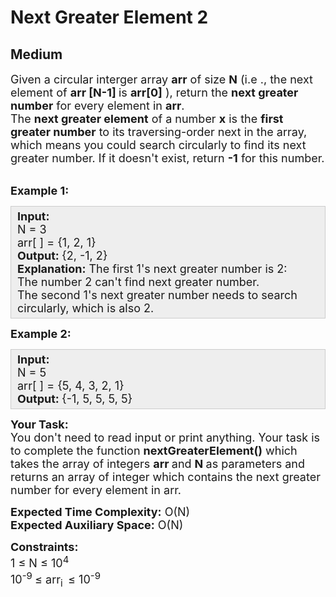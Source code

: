 # Next Greater Element 2
## Medium
<div class="problems_problem_content__Xm_eO"><p><span style="font-size:18px">Given a circular interger array <strong>arr</strong> of size <strong>N</strong> (i.e ., the next element of <strong>arr [N-1] </strong>is <strong>arr</strong><strong>[0]</strong> ), return the <strong>next greater number</strong> for every element in <strong>arr</strong>.<br>
The <strong>next greater element</strong> of a number <strong>x</strong> is the <strong>first greater number</strong> to its traversing-order next in the array, which means you could search circularly to find its next greater number. If it doesn't exist, return <strong>-1</strong> for this number.</span><br>
&nbsp;</p>

<p><span style="font-size:18px"><strong>Example 1:</strong></span></p>

<div style="background: rgb(238, 238, 238); border: 1px solid rgb(204, 204, 204); padding: 5px 10px; --darkreader-inline-bgimage: initial; --darkreader-inline-bgcolor: #222426; --darkreader-inline-border-top: #3e4446; --darkreader-inline-border-right: #3e4446; --darkreader-inline-border-bottom: #3e4446; --darkreader-inline-border-left: #3e4446;" data-darkreader-inline-bgimage="" data-darkreader-inline-bgcolor="" data-darkreader-inline-border-top="" data-darkreader-inline-border-right="" data-darkreader-inline-border-bottom="" data-darkreader-inline-border-left=""><span style="font-size:18px"><strong>Input:</strong><br>
N = 3<br>
arr[ ] = {1, 2, 1}<br>
<strong>Output:&nbsp;</strong>{2, -1, 2}<br>
<strong>Explanation:</strong>&nbsp;The first 1's next greater number is 2:<br>
The number 2 can't find next greater number.<br>
The second 1's next greater number needs to search circularly, which is also 2.</span></div>

<p><span style="font-size:18px"><strong>Example 2:</strong></span></p>

<div style="background: rgb(238, 238, 238); border: 1px solid rgb(204, 204, 204); padding: 5px 10px; --darkreader-inline-bgimage: initial; --darkreader-inline-bgcolor: #222426; --darkreader-inline-border-top: #3e4446; --darkreader-inline-border-right: #3e4446; --darkreader-inline-border-bottom: #3e4446; --darkreader-inline-border-left: #3e4446;" data-darkreader-inline-bgimage="" data-darkreader-inline-bgcolor="" data-darkreader-inline-border-top="" data-darkreader-inline-border-right="" data-darkreader-inline-border-bottom="" data-darkreader-inline-border-left=""><span style="font-size:18px"><strong>Input:</strong><br>
N = 5<br>
arr[ ] = {5, 4, 3, 2, 1}<br>
<strong>Output:&nbsp;</strong>{-1, 5, 5, 5, 5}</span></div>

<p><span style="font-size:18px"><strong>Your Task:</strong><br>
You don't need to read input or print anything. Your task is to complete the function <strong>nextGreaterElement()</strong>&nbsp;which takes the&nbsp;array of&nbsp;integers&nbsp;<strong>arr </strong>and <strong>N&nbsp;</strong>as parameters and returns an array of integer which contains the next greater number for every element in arr.</span></p>

<p><span style="font-size:18px"><strong>Expected Time Complexity:</strong>&nbsp;O(N)<br>
<strong>Expected Auxiliary Space:</strong>&nbsp;O(N)</span></p>

<p><span style="font-size:18px"><strong>Constraints:</strong><br>
1 ≤ N ≤ 10<sup>4</sup><br>
10<sup>-9&nbsp;</sup>≤ arr<sub>i&nbsp; </sub>≤ 10<sup>-9</sup></span></p>
</div>